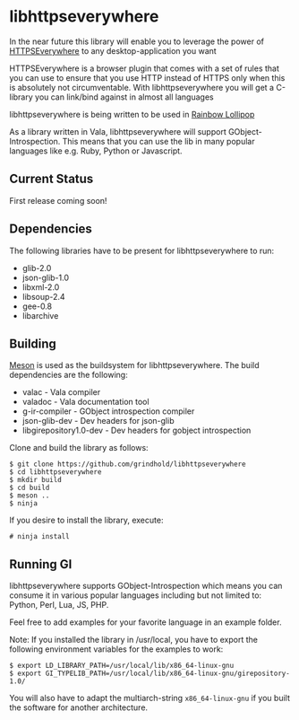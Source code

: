 libhttpseverywhere
==================

In the near future this library will enable you to leverage the power of 
[HTTPSEverywhere](https://www.eff.org/https-everywhere) to any desktop-application you want

HTTPSEverywhere is a browser plugin that comes with a set of rules that you can use to ensure that
you use HTTP instead of HTTPS only when this is absolutely not circumventable.
With libhttpseverywhere you will get a C-library you can link/bind against in almost all languages

libhttpseverywhere is being written to be used in [Rainbow Lollipop](http://rainbow-lollipop.de)

As a library written in Vala, libhttpseverywhere will support GObject-Introspection. This means
that you can use the lib in many popular languages like e.g. Ruby, Python or Javascript.

Current Status
--------------

First release coming soon!

Dependencies
------------

The following libraries have to be present for libhttpseverywhere to run:

  * glib-2.0
  * json-glib-1.0
  * libxml-2.0
  * libsoup-2.4
  * gee-0.8
  * libarchive

Building
--------

[Meson](http://mesonbuild.com) is used as the buildsystem for libhttpseverywhere. The build dependencies
are the following:

  * valac - Vala compiler
  * valadoc - Vala documentation tool
  * g-ir-compiler - GObject introspection compiler
  * json-glib-dev - Dev headers for json-glib
  * libgirepository1.0-dev - Dev headers for gobject introspection

Clone and build the library as follows:

```
$ git clone https://github.com/grindhold/libhttpseverywhere
$ cd libhttpseverywhere
$ mkdir build
$ cd build
$ meson ..
$ ninja
```

If you desire to install the library, execute:

```
# ninja install
```


Running GI
----------

libhttpseverywhere supports GObject-Introspection which means you can consume it in various
popular languages including but not limited to: Python, Perl, Lua, JS, PHP.

Feel free to add examples for your favorite language in an example folder.

Note: If you installed the library in /usr/local, you have to export the following
environment variables for the examples to work:

```
$ export LD_LIBRARY_PATH=/usr/local/lib/x86_64-linux-gnu
$ export GI_TYPELIB_PATH=/usr/local/lib/x86_64-linux-gnu/girepository-1.0/
```
You will also have to adapt the multiarch-string `x86_64-linux-gnu` if you built the
software for another architecture.
